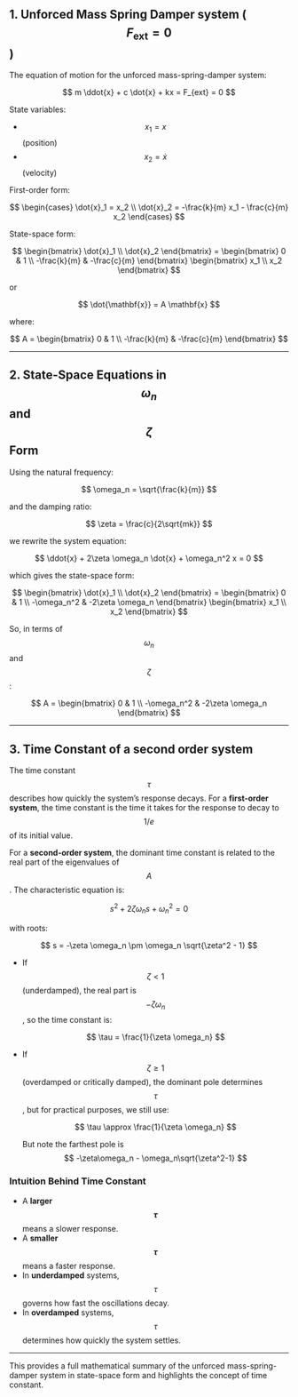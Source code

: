 ## 1. Unforced Mass Spring Damper system ($$F_{\text{ext}} = 0$$)

The equation of motion for the unforced mass-spring-damper system:

$$
m \ddot{x} + c \dot{x} + kx = F_{ext} = 0
$$

State variables:

* $$ x_1 = x $$ (position)
* $$ x_2 = \dot{x} $$ (velocity)

First-order form:

$$
\begin{cases}
\dot{x}_1 = x_2 \\
\dot{x}_2 = -\frac{k}{m} x_1 - \frac{c}{m} x_2
\end{cases}
$$

State-space form:

$$
\begin{bmatrix} \dot{x}_1 \\ \dot{x}_2 \end{bmatrix} =
\begin{bmatrix} 0 & 1 \\ -\frac{k}{m} & -\frac{c}{m} \end{bmatrix}
\begin{bmatrix} x_1 \\ x_2 \end{bmatrix}
$$

or

$$ \dot{\mathbf{x}} = A \mathbf{x} $$

where:

$$
A = \begin{bmatrix} 0 & 1 \\ -\frac{k}{m} & -\frac{c}{m} \end{bmatrix}
$$

---

## 2. State-Space Equations in $$ \omega_n $$ and $$ \zeta $$ Form

Using the natural frequency:

$$ \omega_n = \sqrt{\frac{k}{m}} $$

and the damping ratio:

$$ \zeta = \frac{c}{2\sqrt{mk}} $$

we rewrite the system equation:

$$ \ddot{x} + 2\zeta \omega_n \dot{x} + \omega_n^2 x = 0 $$

which gives the state-space form:

$$
\begin{bmatrix} \dot{x}_1 \\ \dot{x}_2 \end{bmatrix} =
\begin{bmatrix} 0 & 1 \\ -\omega_n^2 & -2\zeta \omega_n \end{bmatrix}
\begin{bmatrix} x_1 \\ x_2 \end{bmatrix}
$$

So, in terms of $$ \omega_n $$ and $$ \zeta $$:

$$
A = \begin{bmatrix} 0 & 1 \\ -\omega_n^2 & -2\zeta \omega_n \end{bmatrix}
$$

---

## 3. Time Constant of a second order system

The time constant $$ \tau $$ describes how quickly the system’s response decays. For a **first-order system**, the time constant is the time it takes for the response to decay to $$ 1/e $$ of its initial value.

For a **second-order system**, the dominant time constant is related to the real part of the eigenvalues of $$ A $$. The characteristic equation is:

$$ s^2 + 2\zeta \omega_n s + \omega_n^2 = 0 $$

with roots:

$$ s = -\zeta \omega_n \pm \omega_n \sqrt{\zeta^2 - 1} $$

- If $$ \zeta < 1 $$ (underdamped), the real part is $$ -\zeta \omega_n $$, so the time constant is:
  
  $$
  \tau = \frac{1}{\zeta \omega_n}
  $$

- If $$ \zeta \geq 1 $$ (overdamped or critically damped), the dominant pole determines $$ \tau $$, but for practical purposes, we still use:
  
  $$
  \tau \approx \frac{1}{\zeta \omega_n}
  $$
  
  But note the farthest pole is $$ -\zeta\omega_n - \omega_n\sqrt{\zeta^2-1} $$

### **Intuition Behind Time Constant**
- A **larger $$ \tau $$** means a slower response.
- A **smaller $$ \tau $$** means a faster response.
- In **underdamped** systems, $$ \tau $$ governs how fast the oscillations decay.
- In **overdamped** systems, $$ \tau $$ determines how quickly the system settles.

---

This provides a full mathematical summary of the unforced mass-spring-damper system in state-space form and highlights the concept of time constant.